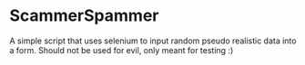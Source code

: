 # ScammerSpammer
A simple script that uses selenium to input random pseudo realistic data into a form. Should not be used for evil, only meant for testing :)
